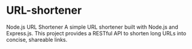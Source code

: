 # URL-shortener
Node.js URL Shortener  A simple URL shortener built with Node.js and Express.js. This project provides a RESTful API to shorten long URLs into concise, shareable links.
